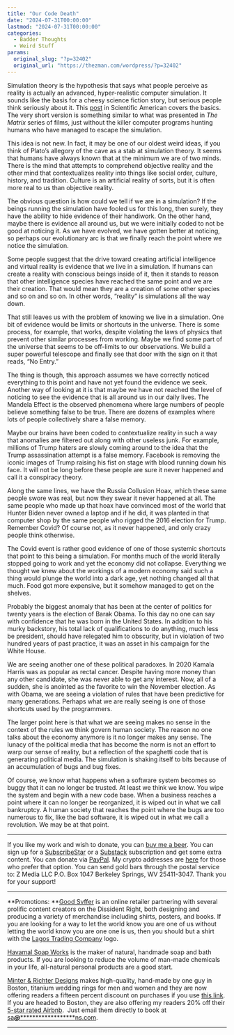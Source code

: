 ```yaml
---
title: "Our Code Death"
date: "2024-07-31T00:00:00"
lastmod: "2024-07-31T00:00:00"
categories:
  - Badder Thoughts
  - Weird Stuff
params:
  original_slug: "?p=32402"
  original_url: "https://thezman.com/wordpress/?p=32402"
---
```


Simulation theory is the hypothesis that says what people perceive as
reality is actually an advanced, hyper-realistic computer simulation. It
sounds like the basis for a cheesy science fiction story, but serious
people think seriously about it. This <a
href="https://www.scientificamerican.com/article/do-we-live-in-a-simulation-chances-are-about-50-50/"
rel="noopener" target="_blank">post</a> in Scientific American covers
the basics. The very short version is something similar to what was
presented in *The Matrix* series of films, just without the killer
computer programs hunting humans who have managed to escape the
simulation.

This idea is not new. In fact, it may be one of our oldest weird ideas,
if you think of Plato’s allegory of the cave as a stab at simulation
theory. It seems that humans have always known that at the minimum we
are of two minds. There is the mind that attempts to comprehend
objective reality and the other mind that contextualizes reality into
things like social order, culture, history, and tradition. Culture is an
artificial reality of sorts, but it is often more real to us than
objective reality.

The obvious question is how could we tell if we are in a simulation? If
the beings running the simulation have fooled us for this long, then
surely, they have the ability to hide evidence of their handiwork. On
the other hand, maybe there is evidence all around us, but we were
initially coded to not be good at noticing it. As we have evolved, we
have gotten better at noticing, so perhaps our evolutionary arc is that
we finally reach the point where we notice the simulation.

Some people suggest that the drive toward creating artificial
intelligence and virtual reality is evidence that we live in a
simulation. If humans can create a reality with conscious beings inside
of it, then it stands to reason that other intelligence species have
reached the same point and we are their creation. That would mean they
are a creation of some other species and so on and so on. In other
words, “reality” is simulations all the way down.

That still leaves us with the problem of knowing we live in a
simulation. One bit of evidence would be limits or shortcuts in the
universe. There is some process, for example, that works, despite
violating the laws of physics that prevent other similar processes from
working. Maybe we find some part of the universe that seems to be
off-limits to our observations. We build a super powerful telescope and
finally see that door with the sign on it that reads, “No Entry.”

The thing is though, this approach assumes we have correctly noticed
everything to this point and have not yet found the evidence we seek.
Another way of looking at it is that maybe we have not reached the level
of noticing to see the evidence that is all around us in our daily
lives. The Mandela Effect is the observed phenomena where large numbers
of people believe something false to be true. There are dozens of
examples where lots of people collectively share a false memory.

Maybe our brains have been coded to contextualize reality in such a way
that anomalies are filtered out along with other useless junk. For
example, millions of Trump haters are slowly coming around to the idea
that the Trump assassination attempt is a false memory. Facebook is
removing the iconic images of Trump raising his fist on stage with blood
running down his face. It will not be long before these people are sure
it never happened and call it a conspiracy theory.

Along the same lines, we have the Russia Collusion Hoax, which these
same people swore was real, but now they swear it never happened at all.
The same people who made up that hoax have convinced most of the world
that Hunter Biden never owned a laptop and if he did, it was planted in
that computer shop by the same people who rigged the 2016 election for
Trump. Remember Covid? Of course not, as it never happened, and only
crazy people think otherwise.

The Covid event is rather good evidence of one of those systemic
shortcuts that point to this being a simulation. For months much of the
world literally stopped going to work and yet the economy did not
collapse. Everything we thought we knew about the workings of a modern
economy said such a thing would plunge the world into a dark age, yet
nothing changed all that much. Food got more expensive, but it somehow
managed to get on the shelves.

Probably the biggest anomaly that has been at the center of politics for
twenty years is the election of Barak Obama. To this day no one can say
with confidence that he was born in the United States. In addition to
his murky backstory, his total lack of qualifications to do anything,
much less be president, should have relegated him to obscurity, but in
violation of two hundred years of past practice, it was an asset in his
campaign for the White House.

We are seeing another one of these political paradoxes. In 2020 Kamala
Harris was as popular as rectal cancer. Despite having more money than
any other candidate, she was never able to get any interest. Now, all of
a sudden, she is anointed as the favorite to win the November election.
As with Obama, we are seeing a violation of rules that have been
predictive for many generations. Perhaps what we are really seeing is
one of those shortcuts used by the programmers.

The larger point here is that what we are seeing makes no sense in the
context of the rules we think govern human society. The reason no one
talks about the economy anymore is it no longer makes any sense. The
lunacy of the political media that has become the norm is not an effort
to warp our sense of reality, but a reflection of the spaghetti code
that is generating political media. The simulation is shaking itself to
bits because of an accumulation of bugs and bug fixes.

Of course, we know what happens when a software system becomes so buggy
that it can no longer be trusted. At least we think we know. You wipe
the system and begin with a new code base. When a business reaches a
point where it can no longer be reorganized, it is wiped out in what we
call bankruptcy. A human society that reaches the point where the bugs
are too numerous to fix, like the bad software, it is wiped out in what
we call a revolution. We may be at that point.

------------------------------------------------------------------------

If you like my work and wish to donate, you can
<a href="https://www.buymeacoffee.com/mujolulu" rel="noopener"
target="_blank">buy me a beer</a>. You can sign up for a
<a href="https://www.subscribestar.com/the-z-blog" rel="noopener"
target="_blank">SubscribeStar</a> or a
<a href="https://thedissident.substack.com/" rel="noopener"
target="_blank">Substack</a> subscription and get some extra content.
You can donate via <a
href="https://www.paypal.com/donate/?cmd=_s-xclick&amp;hosted_button_id=UDAS2Q8JYA6CN&amp;source=url"
rel="noopener" target="_blank">PayPal</a>. My crypto addresses are
<a href="https://thezman.com/wordpress/?page_id=22713" rel="noopener"
target="_blank">here</a> for those who prefer that option. You can send
gold bars through the postal service to: Z Media LLC P.O. Box 1047
Berkeley Springs, WV 25411-3047. Thank you for your support!

------------------------------------------------------------------------

**Promotions: **<a href="https://goodsvffer.com/" rel="noopener" target="_blank">Good
Svffer</a> is an online retailer partnering with several prolific
content creators on the Dissident Right, both designing and producing a
variety of merchandise including shirts, posters, and books. If you are
looking for a way to let the world know you are one of us without
letting the world know you are one one is us, then you should but a
shirt with the
<a href="https://goodsvffer.com/products/lagos-trading-company"
rel="noopener" target="_blank">Lagos Trading Company</a> logo.

<a href="https://havamalsoapworks.com/" rel="noopener"
target="_blank">Havamal Soap Works</a> is the maker of natural, handmade
soap and bath products. If you are looking to reduce the volume of
man-made chemicals in your life, all-natural personal products are a
good start.

<a href="https://www.minterandrichterdesigns.com/"
rel="noreferrer nofollow noopener" target="_blank">Minter &amp; Richter
Designs</a> makes high-quality, hand-made by one guy in Boston, titanium
wedding rings for men and women and they are now offering readers a
fifteen percent discount on purchases if you use
<a href="https://www.minterandrichterdesigns.com/discount/ZMAN"
rel="noreferrer nofollow noopener" target="_blank">this link</a>.
<span class="highlight"><span class="colour"><span class="font"><span class="size">If
you are headed to Boston, they are also offering my readers 20% off
their <a
href="https://www.airbnb.com/users/7988017/listings?user_id=7988017&amp;s=3"
rel="noopener noreferrer" target="_blank">5-star rated Airbnb</a>.  Just
email them directly to book at
<a href="mailto:sa***@*********************ns.com"
data-original-string="rlu1iLivNs5M1gFUOeE+4A==cb7c/D2wS+8l4VvBk/6NjtVj+yix1irP75OQQjAsEVyU3SrY56sSidoO9gjhA1DZupJ"><span
class="apbct-email-encoder"
data-original-string="3+3X22oXh9+bWh+mSOSLhg==cb7oZ+0kO+b+B/oJYinvyackzzc2rTKhVKWhSmaJ7UctachUFpB+86ClHfHSJNx+AIW"
title="This contact has been encoded by Anti-Spam by CleanTalk. Click to decode. To finish the decoding make sure that JavaScript is enabled in your browser.">sa<span
class="apbct-blur">***</span>@<span
class="apbct-blur">*********************</span>ns.com</span></a>.</span></span></span></span>

------------------------------------------------------------------------
